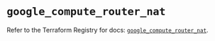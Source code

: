 # `google_compute_router_nat`

Refer to the Terraform Registry for docs: [`google_compute_router_nat`](https://registry.terraform.io/providers/hashicorp/google/6.36.1/docs/resources/compute_router_nat).
